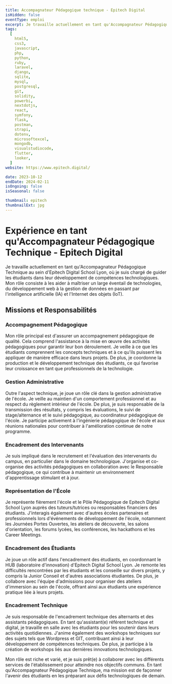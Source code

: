 ```yaml
---
title: Accompagnateur Pédagogique technique - Epitech Digital
isHidden: false
eventType: emploi
excerpt: Je travaille actuellement en tant qu'Accompagnateur Pédagogique Technique au sein d'Epitech Digital School Lyon, où je suis chargé de guider les étudiants dans leur développement de compétences technologiques. Mon rôle consiste à les aider à maîtriser un large éventail de technologies, du développement web à la gestion de données en passant par l'intelligence artificielle (IA) et l'Internet des objets (IoT).
tags:
  [
    html5,
    css3,
    javascript,
    php,
    python,
    ruby,
    laravel,
    django,
    sqlite,
    mysql,
    postgresql,
    git,
    solidity,
    powerbi,
    nextdotjs,
    react,
    symfony,
    flask,
    postman,
    strapi,
    dotenv,
    microsoftexcel,
    mongodb,
    visualstudiocode,
    flutter,
    looker,
  ]
website: https://www.epitech.digital/

date: 2023-10-12
endDate: 2024-02-11
isOngoing: false
isSeasonal: false

thumbnail: epitech
thumbnailExt: jpg
---
```


# Expérience en tant qu'Accompagnateur Pédagogique Technique - Epitech Digital

Je travaille actuellement en tant qu'Accompagnateur Pédagogique Technique au sein d'Epitech Digital School Lyon, où je
suis chargé de guider les étudiants dans leur développement de compétences technologiques. Mon rôle consiste à les aider
à maîtriser un large éventail de technologies, du développement web à la gestion de données en passant par
l'intelligence artificielle (IA) et l'Internet des objets (IoT).

## Missions et Responsabilités

### Accompagnement Pédagogique

Mon rôle principal est d'assurer un accompagnement pédagogique de qualité. Cela comprend l'assistance à la mise en œuvre
des activités pédagogiques pour garantir leur bon déroulement. Je veille à ce que les étudiants comprennent les concepts
techniques et à ce qu'ils puissent les appliquer de manière efficace dans leurs projets. De plus, je coordonne la
production et le développement technique des étudiants, ce qui favorise leur croissance en tant que professionnels de la
technologie.

### Gestion Administrative

Outre l'aspect technique, je joue un rôle clé dans la gestion administrative de l'école. Je veille au maintien d'un
comportement professionnel et au respect du règlement intérieur de l'école. De plus, je suis responsable de la
transmission des résultats, y compris les évaluations, le suivi de stage/alternance et le suivi pédagogique, au
coordinateur pédagogique de l'école. Je participe activement à l'ingénierie pédagogique de l'école et aux réunions
nationales pour contribuer à l'amélioration continue de notre programme.

### Encadrement des Intervenants

Je suis impliqué dans le recrutement et l'évaluation des intervenants du campus, en particulier dans le domaine
technologique. J'organise et co-organise des activités pédagogiques en collaboration avec le Responsable pédagogique, ce
qui contribue à maintenir un environnement d'apprentissage stimulant et à jour.

### Représentation de l'École

Je représente fièrement l'école et le Pôle Pédagogique de Epitech Digital School Lyon auprès des tuteurs/tutrices ou
responsables financiers des étudiants. J'interagis également avec d'autres écoles partenaires et professionnels lors
d'événements de développement de l'école, notamment les Journées Portes Ouvertes, les ateliers de découverte, les salons
d'orientation, les forums lycées, les conférences, les hackathons et les Career Meetings.

### Encadrement des Étudiants

Je joue un rôle actif dans l'encadrement des étudiants, en coordonnant le HUB (laboratoire d'innovation) d'Epitech
Digital School Lyon. Je remonte les difficultés rencontrées par les étudiants et les conseille sur divers projets, y
compris la Junior Conseil et d'autres associations étudiantes. De plus, je collabore avec l'équipe d'admissions pour
organiser des ateliers d'immersion au sein de l'école, offrant ainsi aux étudiants une expérience pratique liée à leurs
projets.

### Encadrement Technique

Je suis responsable de l'encadrement technique des alternants et des assistants pédagogiques. En tant qu'assistant(e)
référent technique et digital, je travaille en salle avec les étudiants pour les soutenir dans leurs activités
quotidiennes. J'anime également des workshops techniques sur des sujets tels que Wordpress et GIT, contribuant ainsi à
leur développement de compétences techniques. De plus, je participe à la création de workshops liés aux dernières
innovations technologiques.

Mon rôle est riche et varié, et je suis prêt(e) à collaborer avec les différents services de l'établissement pour
atteindre nos objectifs communs. En tant qu'Accompagnateur Pédagogique Technique, ma mission est de façonner l'avenir
des étudiants en les préparant aux défis technologiques de demain.
